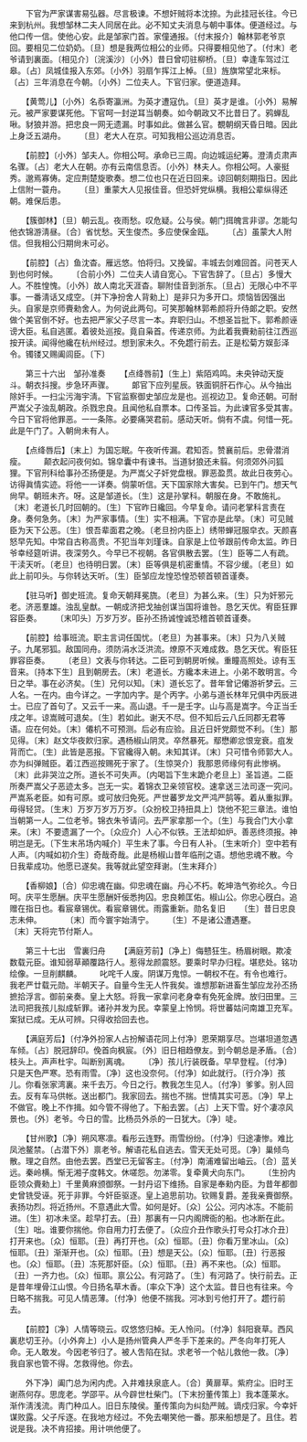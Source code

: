 <!-- { "loadSidebar": true } -->
　　下官为严家谋害易弘器。尽言极谏。不想奸贼将本沈捺。为此挂冠长往。今已来到杭州。我想邹林二夫人同居在此。必不知丈夫消息与朝中事体。便道经过。与他口传一信。使他心安。此是邹家门首。家僮通报。〔付末报介〕翰林郭老爷京回。要相见二位奶奶。〔旦〕想是我两位相公的业师。只得要相见他了。〔付末〕老爷请到裏面。〔相见介〕〔浣溪沙〕〔小外〕昔日曾叨驻柳桥。〔旦〕幸逢车驾过江皋。〔占〕凤城佳报入东郊。〔小外〕羽扇乍挥江上棹。〔旦〕旌旗常望北来标。〔占〕三年消息在今朝。〔小外〕二位夫人。下官归家。便道造拜。 

　　【黄莺儿】〔小外〕名忝寄瀛洲。为英才遭寇仇。〔旦〕英才是谁。〔小外〕易解元。被严家要谋死他。下官呵一封逆耳当朝奏。如今朝政又不比昔日了。鸦蝉乱啾。豺狼并游。把忠良一网无遗漏。时事如此。做甚么官。覩朝纲天昏日暗。因此上身泛五湖舟。 
　　〔旦〕老大人在京。可知我相公巡边消息否。 

　　【前腔】〔小外〕邹夫人。你相公呵。承命已三周。向边城运纪筹。澄淸贞肃声名骤。〔占〕老大人在朝。亦有云南信息否。〔小外〕林夫人。你相公呵。人豪挺秀。邈焉寡俦。定应荆楚旋歌奏。想二位也只在近日回来。谅回朝刻期指日。因此上信附一蓑舟。 
　　〔旦〕重蒙大人见报佳音。但恐奸党纵横。我相公辈纵得还朝。难保后患。 

　　【簇御林】〔旦〕朝云乱。夜雨愁。叹危疑。公与侯。朝门挕魄言非谬。怎能勾他衣锦游淸昼。〔合〕省忧愁。天生俊杰。多应使保金瓯。 
　　〔占〕虽蒙大人附信。但我相公归期尙未可必。 

　　【前腔】〔占〕鱼沈杳。雁远悠。怕将归。又挽留。丰城去剑难回首。问苍天人到也何时候。 
　　〔合前小外〕二位夫人请自宽心。下官吿辞了。〔旦占〕多慢大人。不胜惶愧。〔小外〕故人南北天涯杳。聊附佳音到浙东。〔旦占〕无限心中不平事。一番淸话又成空。〔并下净扮舍人背勑上〕是非只为多开口。烦恼皆因强出头。自家是京师賷勑舍人。为何说此两句。可笑那翰林郭希颜将升侍郞之职。安然做个美官倒不好。也去把严家父子尽言一本。弃职归山。不想圣旨批下。郭希颜诬谤大臣。私自逃匿。着彼处巡按。竟自枭首。传递京师。为此着我賷勑前往江西巡按开读。闻得他纔在杭州经过。想到家未久。不免趱行前去。正是松菊方娱彭泽令。镯镂又赐阖闾臣。〔下〕 

　　第三十六出　邹孙准奏 
　　【点绛唇前】〔生上〕紫陌鸡鸣。未央钟动天旋斗。朝衣抖搜。步急环声骤。 
　　郞官下应列星辰。铁面铜肝石作心。从今抽出除奸手。一扫尘污海宇淸。下官监察御史邹应龙是也。巡视边卫。复命还朝。可耐严嵩父子浊乱朝政。杀戮忠良。且闻他私自票本。口传圣旨。为此谏官多受其害。今日下官将他罪恶。一一条陈。必要痛哭君前。感动天听。倘有不虞。何惜一死。此是午门了。入朝尙未有人。 

　　【点绛唇后】〔末上〕为国忘眠。午夜听传漏。君知否。赞襄前后。忠骨潜消瘦。 
　　颠衣起问夜何如。锦皁囊中有谏书。当道豺狼还未翦。何须郊外问狐狸。下官刑科给事孙丕扬便是。为严嵩父子奸党盘根。罪恶盈贯。故此日夜劳心。访得眞情实迹。将他一一详奏。倘蒙听信。天下国家除大害矣。已到午门。想天气尙早。朝班未齐。呀。这是邹道长。〔生〕这是孙掌科。朝服在身。不敢施礼。〔末〕老道长几时回朝的。〔生〕下官昨日纔回。今早复命。请问老掌科言责在身。奏何急务。〔末〕为严家事情。〔生〕实不相满。下官亦是此举。〔末〕可见贼臣为天下公恶。〔生〕恨吾辈面君之晚。〔老旦扮内臣上〕绣带蝉冠服皁衣。天颜喜怒早先知。中常自古称高贵。不犯当年刘瑾诛。自家是上位爷跟前传命太监。昨日爷幸经筵听讲。夜深劳久。今早已不视朝。各官俱散去罢。〔生〕臣等二人有疏。干渎天听。〔老旦〕也待明日罢。〔末〕臣等俱是机密重情。不容少缓。〔老旦〕如此上前叩头。与你转达天听。〔生〕臣邹应龙惶恐惶恐顿首顿首谨奏。 

　　【驻马听】御史班流。复命天朝拜冕旒。〔老旦〕为甚么来。〔生〕只为奸邪元老。济恶羣雄。浊乱皇猷。一朝成济把戈抽创谋当国将谁咎。恳乞天优。宥臣狂罪容臣奏。 
　　〔末叩头〕万岁万岁。臣孙丕扬诚惶诚恐稽首顿首谨奏。 

　　【前腔】给事班流。职主言词任国忧。〔老旦〕为甚事来。〔末〕只为八关贼子。九尾邪狐。敌国同舟。须防涓水泛洪流。燎原不灭难成救。恳乞天优。宥臣狂罪容臣奏。 
　　〔老旦〕文表与你转达。二臣可到朝房听候。重瞳高照处。谅有玉音来。〔持本下生〕且到朝房去。〔末〕老道长。方纔本未进上。小弟不敢明言。今日之举。事在必济矣。〔生〕兄何以知。〔末〕道长忘了。昔年曾记僊游祈梦云。三人名。一在内。由今详之。一字加内字。是个丙字。小弟与道长林年兄俱中丙辰进士。已应了首句了。又云千一来。高山退。千一是壬字。山与高是嵩字。今正当壬戌之年。谅嵩贼可退矣。〔生〕若如此。谢天不尽。但不知后云八丘同郡无君等语。应在何处。〔末〕僊机不可预测。后必有应验。且近日奸党颇觉不利。〔生〕那见得。〔末〕赵文华夜飮归家。遇杨椒山阴灵。卒然暴死。鄢懋卿忿恨宠衰。疽发背而亡。〔生〕此皆是恶报。下官纔得入朝。未知其详。〔末〕只可惜令师郭大人。亦为纠弹贼臣。着江西巡按赐死于家了。〔生惊哭介〕我那恩师缘何有此惨祸。〔末〕此非哭泣之所。道长不可失声。〔内喝旨下生末跪介老旦上〕圣旨道。二臣所奏严嵩父子恶迹太多。岂无一实。着锦衣卫亲领官校。速拿送三法司逐一究问。严嵩系老臣。如有可原。或可放归免死。严世蕃罗龙文严鸿严鹄等。着从重拟罪。毋得轻贷。〔生末〕万岁万岁万万岁。〔众扮校卫持扭具上〕饶他不犯三章法。谁怕当朝第一人。二位老爷。锦衣朱爷请问。去严家拿那一个。〔生〕与我合门大小拿来。〔末〕不要遗漏了一个。〔众应介〕人心不似铁。王法却如炉。善恶终须报。神明岂是无。〔下生末吊场内喊介〕平生未了事。今日有人补。〔生末听介〕空中若有人声。〔内喊如初介生〕奇哉奇哉。此是杨椒山昔年临刑之语。想他忠魂不散。今日我辈成功。他愿已遂矣。我等就此望空拜谢。〔生末拜介〕 

　　【香柳娘】〔合〕仰忠魂在幽。仰忠魂在幽。丹心不朽。乾坤浩气弥纶久。今日呵。庆平生愿酬。庆平生愿酬奸佞悉拘囚。忠良赖匡佑。椒山公。你忠心旣白。追赠在指日也。看宸章锡优。看宸章锡优。雨露重新。勋名复旧 
　　〔生〕昔日忠良志未伸。　　　　〔末〕而今寰宇始淸宁。 
　　〔生〕不是诸公遭遇蹇。　　　　〔末〕天将完节付斯人。 

　　第三十七出　雪裏归舟 
　　【满庭芳前】〔净上〕侮戆狂生。杨眉树眼。欺凌数载元臣。谁知弱草顚覆路行人。惹得龙颜震怒。要乘时早办归程。堪悲处。铭功绘像。一旦削麒麟。 
　　叱咤千人废。阴谋万鬼惊。一朝权不在。有令也难行。我老严廿载元勋。半朝天子。自量今生无人忤我矣。谁想那新进畜生邹应龙孙丕扬摭拾浮言。御前亲奏。皇上大怒。将我一家拿问老身幸有免死金牌。放归田里。三法司把我孩儿拟成斩罪。诸孙并发为民。幸蒙皇上怜悯。将世蕃姑问南雄卫充军。案狱已成。无从可辨。只得收拾回去也。 

　　【满庭芳后】〔付净外扮家人占扮解语花同上付净〕恩荣期享尽。岂堪坦道忽遇车倾。〔占〕脱冠辞印。俛首向枫宸。〔外〕旧日相趋僚友。到今朝总是矛盾。〔合〕枝头上。声声杜宇。叫断别离魂。 
　　〔净〕孩儿行装旣备。早早登程。〔付净〕只是天色严寒。恐有雨雪。〔净〕这也没奈何。〔付净〕如此就行。〔行介净〕孩儿。你看张家湾裏。来千去万。今日之行。教我怎生见人。〔付净〕爹爹。别人回去。反有车马供帐。送出都门。我家回去。揣也不揣。世情其实可恶。〔净〕早上不做官。晚上不作揖。如今管不得他了。下船去罢。〔占〕上天下雪。好个凄凉风景也。〔外〕老爷。今日的雪。比杨员外杀的一日犹大。〔净〕唗。 

　　【甘州歌】〔净〕朔风寒凛。看彤云连野。雨雪纷纷。〔付净〕归途凄惨。难比凤池鳌禁。〔占潜下外〕禀老爷。解语花私自逃去。雪天无处可觅。〔净〕巢倾鸟散。理之自然。由他去罢。西堂已无留客主。〔付净〕南浦难留出岫云。〔合〕蓝关远。秦岭横。惭无湘子度韩文。休嗟怨。勿涕零。复牵黄犬向东门。 
　　〔生扮内臣领众賷勑上〕千里黄麻颁御祭。一封丹诏下维扬。自家是奉勑内臣。为昔年都御史曾铣受诬。死于非罪。今奸臣驱逐。皇上追思前功。钦赐复爵。差我亲賷御祭。表扬功烈。将近扬州。不意遇此大雪。如何是好。〔众〕公公。河内冰冻。不能前进。〔生〕初冰未坚。趁早打去。〔丑〕那裏有一只内阁牌衙的船。也冰断在此。〔生〕咄。谁要你揣他。你自用力打去便了。〔众应介丑作歌头打号众打冰介丑〕打开来也。〔众〕恒耶。〔丑〕再打开也。〔众〕恒耶。〔丑〕你看万里冰山。〔众〕恒耶。〔丑〕渐渐开也。〔众〕恒耶。〔丑〕想是天公。〔众〕恒耶。〔丑〕行恶报也。〔众〕恒耶。〔丑〕冻死那奸臣。〔众〕恒耶。〔丑〕再不来也。〔众〕恒耶。〔丑〕一齐力也。〔众〕恒耶。禀公公。有河路了。〔生〕有河路了。快行前去。正是昔年埋骨江山恨。今日扬名草木香。〔率众下净〕这个太监。昔日也有往来。今日略不揣我。可见人情恶薄。〔付净〕他便不揣我。河冰到亏他打开了。趱行前去。 

　　【前腔】〔净〕人情等晓云。叹悠悠归棹。无人怜问。〔付净〕斜阳衰草。西风裏悲切王孙。〔小外奔上〕小人是扬州管典人严冬手下差来的。严冬向年打死人命。无人敢发。今因老爷归了。被人吿陷在狱。求老爷一个帖儿救他一救。〔净〕我自家也管不得。怎救得他。你去。 

　　外下净〕阖门总为闲内虎。入井难扶泉底人。〔合〕黄扉草。紫府尘。旧时王谢燕何存。思庞老。学邵平。从今辟世杜柴门。〔下末扮董传策上〕我本蓬莱水。渐作淸浅流。靑门种瓜人。旧日东陵侯。董传策向为纠劾严贼。谪戍归家。今幸奸谋败露。父子斥逐。在我地方经过。不免去嘲笑他一番。那来船想是了。且住。若说是我。决不肯招接。用计哄他便了。 

